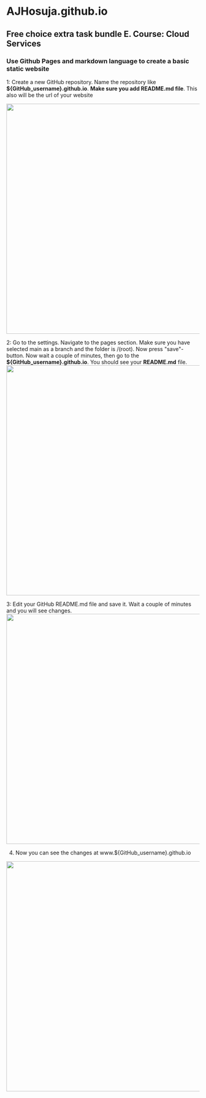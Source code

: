 # AJHosuja.github.io

## Free choice extra task bundle E. Course: Cloud Services

### Use Github Pages and markdown language to create a basic static website

1: Create a new GitHub repository. Name the repository like **${GitHub_username}.github.io**. **Make sure you add README.md file**. This also will be the url of your website


<img src="https://user-images.githubusercontent.com/93617192/193445625-a11fcd07-3cf9-4cdd-b844-f7744ab7ae7f.png" width="600">

2: Go to the settings. Navigate to the pages section. Make sure you have selected main as a branch and the folder is /(root). Now press "save"-button. Now wait a couple of minutes, then go to the **${GitHub_username}.github.io**. You should see your **README.md** file.
<img src="https://user-images.githubusercontent.com/93617192/193445999-b0ba77c7-01af-49c8-b694-803ee4627c55.png" width="600">

3: Edit your GitHub README.md file and save it. Wait a couple of minutes and you will see changes.
<img src="https://user-images.githubusercontent.com/93617192/193446313-bb066760-b51b-4494-a6d4-59daea62b0a6.png" width="600">

4. Now you can see the changes at www.${GitHub_username}.github.io


<img src="https://user-images.githubusercontent.com/93617192/193447187-60b60ee8-b2ff-494f-9f48-9ee0e9239f39.png" width="600">
